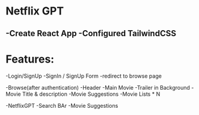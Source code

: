 # Netflix GPT

-Create React App
-Configured TailwindCSS
-



# Features:
-Login/SignUp
  -SignIn / SignUp Form
  -redirect to browse page
  
-Browse(after authentication)
 -Header
 -Main Movie
   -Trailer in Background
   -Movie Title & description
   -Movie Suggestions
      -Movie Lists * N

-NetflixGPT
  -Search BAr
  -Movie Suggestions